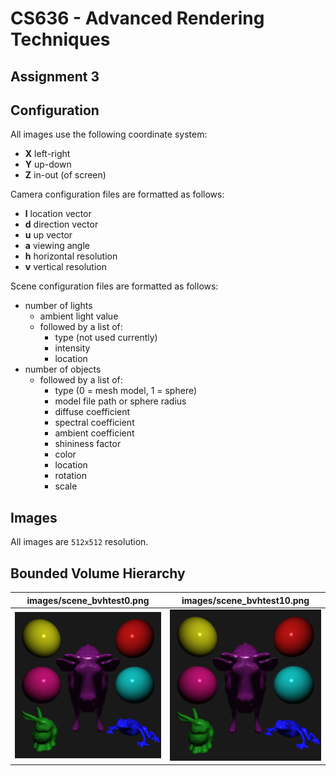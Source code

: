 # CS636 - Advanced Rendering Techniques
## Assignment 3

## Configuration
All images use the following coordinate system:
- **X** left-right
- **Y** up-down
- **Z** in-out (of screen)

Camera configuration files are formatted as follows:
- **l** location vector
- **d** direction vector
- **u** up vector
- **a** viewing angle
- **h** horizontal resolution
- **v** vertical resolution

Scene configuration files are formatted as follows:
- number of lights
    - ambient light value
    - followed by a list of:
        - type (not used currently)
        - intensity
        - location
- number of objects
    - followed by a list of:
        - type (0 = mesh model, 1 = sphere)
        - model file path or sphere radius
        - diffuse coefficient
        - spectral coefficient
        - ambient coefficient
        - shininess factor
        - color
        - location
        - rotation
        - scale

## Images
All images are `512x512` resolution.

## Bounded Volume Hierarchy

images/scene_bvhtest0.png | images/scene_bvhtest10.png
--- | ---
![](images/scene_bvhtest0.png) | ![](images/scene_bvhtest10.png)